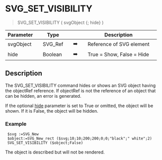 <!-- SVG_SET_VISIBILITY ( objectID ; Visible )
 -> objectID (Text)
 -> Visible (Boolean)-->
# SVG_SET_VISIBILITY

> SVG_SET_VISIBILITY ( svgObject {; hide} )

| Parameter |     | Type |     |     |     | Description |     |
| --- | --- | --- | --- | --- | --- | --- | --- |
| svgObject |     | SVG_Ref |     | ➡️ |     | Reference of SVG element |     |
| hide |     | Boolean |     | ➡️ |     | True = Show, False = Hide |     |

## Description

The SVG_SET_VISIBILITY command hides or shows an SVG object having the objectRef reference. If objectRef is not the reference of an object that can be hidden, an error is generated.

If the optional [hide](## "True = Show, False = Hide") parameter is set to True or omitted, the object will be shown. If it is False, the object will be hidden.

### Example  

```4d
 $svg :=SVG_New   
 $object:=SVG_New_rect ($svg;10;10;200;200;0;0;"black";" white";2)  
 SVG_SET_VISIBILITY ($object;False) 
```

The object is described but will not be rendered.

